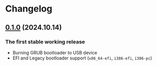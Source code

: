 # Changelog

## [0.1.0]() (2024.10.14)

### The first stable working release

- Burning GRUB bootloader to USB device
- EFI and Legacy bootloader support (`x86_64-efi`, `i386-efi`, `i386-pc`)
